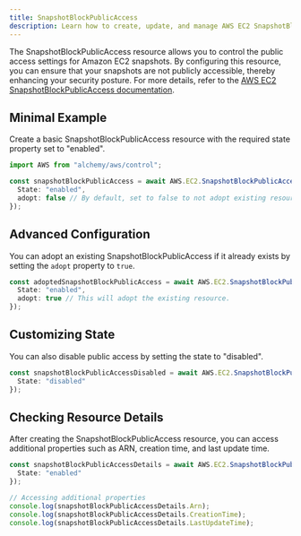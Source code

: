 ```yaml
---
title: SnapshotBlockPublicAccess
description: Learn how to create, update, and manage AWS EC2 SnapshotBlockPublicAccesss using Alchemy Cloud Control.
---
```


The SnapshotBlockPublicAccess resource allows you to control the public access settings for Amazon EC2 snapshots. By configuring this resource, you can ensure that your snapshots are not publicly accessible, thereby enhancing your security posture. For more details, refer to the [AWS EC2 SnapshotBlockPublicAccess documentation](https://docs.aws.amazon.com/ec2/latest/userguide/).

## Minimal Example

Create a basic SnapshotBlockPublicAccess resource with the required state property set to "enabled".

```ts
import AWS from "alchemy/aws/control";

const snapshotBlockPublicAccess = await AWS.EC2.SnapshotBlockPublicAccess("blockPublicAccess", {
  State: "enabled",
  adopt: false // By default, set to false to not adopt existing resources.
});
```

## Advanced Configuration

You can adopt an existing SnapshotBlockPublicAccess if it already exists by setting the `adopt` property to `true`.

```ts
const adoptedSnapshotBlockPublicAccess = await AWS.EC2.SnapshotBlockPublicAccess("adoptBlockPublicAccess", {
  State: "enabled",
  adopt: true // This will adopt the existing resource.
});
```

## Customizing State

You can also disable public access by setting the state to "disabled".

```ts
const snapshotBlockPublicAccessDisabled = await AWS.EC2.SnapshotBlockPublicAccess("disablePublicAccess", {
  State: "disabled"
});
```

## Checking Resource Details

After creating the SnapshotBlockPublicAccess resource, you can access additional properties such as ARN, creation time, and last update time.

```ts
const snapshotBlockPublicAccessDetails = await AWS.EC2.SnapshotBlockPublicAccess("detailsBlockPublicAccess", {
  State: "enabled"
});

// Accessing additional properties
console.log(snapshotBlockPublicAccessDetails.Arn);
console.log(snapshotBlockPublicAccessDetails.CreationTime);
console.log(snapshotBlockPublicAccessDetails.LastUpdateTime);
```